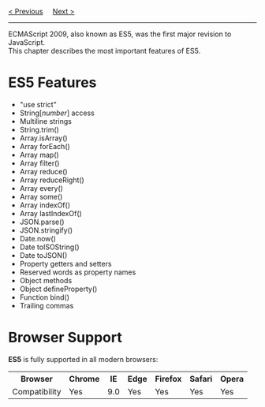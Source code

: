 <a href="/JS/Versions/Main.md">&lt; Previous</a>
&nbsp;&nbsp;&nbsp;
<a href="/JS/Versions/2015.md">Next &gt;</a>
<hr>
ECMAScript 2009, also known as ES5, was the first major revision to JavaScript.
<br>
This chapter describes the most important features of ES5.
<h1>ES5 Features</h1>
<ul>
  <li>"use strict"</li>
  <li>String[<i>number</i>] access</li>
  <li>Multiline strings</li>
  <li>String.trim()</li>
  <li>Array.isArray()</li>
  <li>Array forEach()</li>
  <li>Array map()</li>
  <li>Array filter()</li>
  <li>Array reduce()</li>
  <li>Array reduceRight()</li>
  <li>Array every()</li>
  <li>Array some()</li>
  <li>Array indexOf()</li>
  <li>Array lastIndexOf()</li>
  <li>JSON.parse()</li>
  <li>JSON.stringify()</li>
  <li>Date.now()</li>
  <li>Date toISOString()</li>
  <li>Date toJSON()</li>
  <li>Property getters and setters</li>
  <li>Reserved words as property names</li>
  <li>Object methods</li>
  <li>Object defineProperty()</li>
  <li>Function bind()</li>
  <li>Trailing commas</li>
</ul>
<h1>Browser Support</h1>
<b>ES5</b> is fully supported in all modern browsers:
<table class="ws-table-all notranslate">
  <tr>
    <th>Browser</th>
    <th>Chrome</th>
    <th>IE</th>
    <th>Edge</th>
    <th>Firefox</th>
    <th>Safari</th>
    <th>Opera</th>
  </tr>
  <tr>
    <td>Compatibility</td>
    <td>Yes</td>
    <td>9.0</td>
    <td>Yes</td>
    <td>Yes</td>
    <td>Yes</td>
    <td>Yes</td>
  </tr>
</table>
